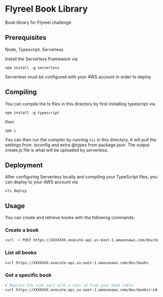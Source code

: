 # Flyreel Book Library

Book library for Flyreel challenge

## Prerequisites

Node, Typescript, Serverless

Install the Serverless Framework via

`npm install -g serverless`

Serverless must be configured with your AWS account in order to deploy

## Compiling

You can compile the ts files in this directory by first installing typescript via

`npm install -g typescript`

then

`npm i`

You can then run the compiler by running `tsc` in this directory. It will pull the settings from .tsconfig and extra @types
from package.json. The output create.js file is what will be uploaded by serverless.

## Deployment

After configuring Serverless locally and compiling your TypeScript files, you can deploy to your AWS account via

`sls deploy`

## Usage

You can create and retrieve books with the following commands:

### Create a book

```bash
curl -X POST https://XXXXXXX.execute-api.us-east-1.amazonaws.com/dev/books --data '{ "title": "Book Title", "author": "My Favorite Author" }'
```

### List all books

```bash
curl https://XXXXXXX.execute-api.us-east-1.amazonaws.com/dev/books
```

### Get a specific book

```bash
# Replace the <id> part with a real id from your book table
curl https://XXXXXXX.execute-api.us-east-1.amazonaws.com/dev/books/<id>
```
